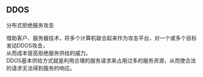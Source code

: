 ## DDOS
分布式拒绝服务攻击  

借助客户、服务器技术，将多个计算机联合起来作为攻击平台，对一个或多个目标发动DDOS攻击，  
从而成本提高拒绝服务供给的威力。    
DDOS基本供给方式就是利用合理的服务请求来占用过多的服务资源，从而使合法的请求无法得到服务的响应。  
